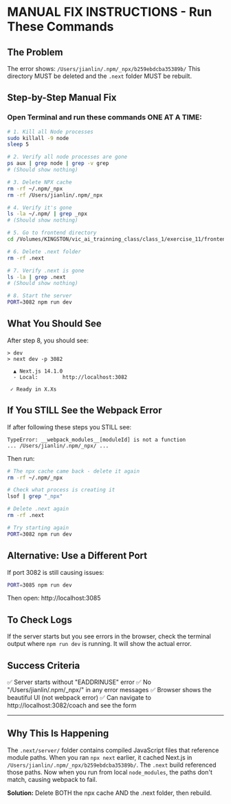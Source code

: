 # MANUAL FIX INSTRUCTIONS - Run These Commands

## The Problem
The error shows: `/Users/jianlin/.npm/_npx/b259ebdcba35389b/`
This directory MUST be deleted and the `.next` folder MUST be rebuilt.

## Step-by-Step Manual Fix

### Open Terminal and run these commands ONE AT A TIME:

```bash
# 1. Kill all Node processes
sudo killall -9 node
sleep 5

# 2. Verify all node processes are gone
ps aux | grep node | grep -v grep
# (Should show nothing)

# 3. Delete NPX cache
rm -rf ~/.npm/_npx
rm -rf /Users/jianlin/.npm/_npx

# 4. Verify it's gone
ls -la ~/.npm/ | grep _npx
# (Should show nothing)

# 5. Go to frontend directory
cd /Volumes/KINGSTON/vic_ai_trainning_class/class_1/exercise_11/frontend

# 6. Delete .next folder
rm -rf .next

# 7. Verify .next is gone
ls -la | grep .next
# (Should show nothing)

# 8. Start the server
PORT=3082 npm run dev
```

## What You Should See

After step 8, you should see:
```
> dev
> next dev -p 3082

  ▲ Next.js 14.1.0
  - Local:        http://localhost:3082

 ✓ Ready in X.Xs
```

## If You STILL See the Webpack Error

If after following these steps you STILL see:
```
TypeError: __webpack_modules__[moduleId] is not a function
... /Users/jianlin/.npm/_npx/ ...
```

Then run:
```bash
# The npx cache came back - delete it again
rm -rf ~/.npm/_npx

# Check what process is creating it
lsof | grep "_npx"

# Delete .next again
rm -rf .next

# Try starting again
PORT=3082 npm run dev
```

## Alternative: Use a Different Port

If port 3082 is still causing issues:
```bash
PORT=3085 npm run dev
```

Then open: http://localhost:3085

## To Check Logs

If the server starts but you see errors in the browser, check the terminal output where `npm run dev` is running. It will show the actual error.

## Success Criteria

✅ Server starts without "EADDRINUSE" error
✅ No "/Users/jianlin/.npm/_npx/" in any error messages
✅ Browser shows the beautiful UI (not webpack error)
✅ Can navigate to http://localhost:3082/coach and see the form

---

## Why This Is Happening

The `.next/server/` folder contains compiled JavaScript files that reference module paths. When you ran `npx next` earlier, it cached Next.js in `/Users/jianlin/.npm/_npx/b259ebdcba35389b/`. The `.next` build referenced those paths. Now when you run from local `node_modules`, the paths don't match, causing webpack to fail.

**Solution:** Delete BOTH the npx cache AND the .next folder, then rebuild.


